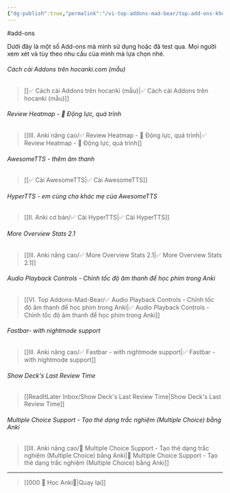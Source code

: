 ```yaml
---
{"dg-publish":true,"permalink":"/vi-top-addons-mad-bear/top-add-ons-khuyen-nghi/","dgPassFrontmatter":true}
---
```


#add-ons 

Dưới đây là một số Add-ons mà mình sử dụng hoặc đã test qua. 
Mọi người xem xét và tùy theo nhu cầu của mình mà lựa chọn nhé.

###### Cách cài Addons trên hocanki.com (mẫu)

> [[✅ Cách cài Addons trên hocanki (mẫu)\|✅ Cách cài Addons trên hocanki (mẫu)]]

###### Review Heatmap - 💪 Động lực, quá trình

> [[III. Anki nâng cao/✅ Review Heatmap - 💪 Động lực, quá trình\|✅ Review Heatmap - 💪 Động lực, quá trình]]


###### AwesomeTTS - thêm âm thanh

> [[✅ Cài AwesomeTTS\|✅ Cài AwesomeTTS]]


###### HyperTTS - em cùng cha khác mẹ của AwesomeTTS

> [[II. Anki cơ bản/✅ Cài HyperTTS\|✅ Cài HyperTTS]]


###### More Overview Stats 2.1

> [[III. Anki nâng cao/✅ More Overview Stats 2.1\|✅ More Overview Stats 2.1]]


###### Audio Playback Controls - Chỉnh tốc độ âm thanh để học phim trong Anki

> [[VI. Top Addons-Mad-Bear/✅ Audio Playback Controls - Chỉnh tốc độ âm thanh để học phim trong Anki\|✅ Audio Playback Controls - Chỉnh tốc độ âm thanh để học phim trong Anki]]

###### Fastbar- with nightmode support

> [[III. Anki nâng cao/✅ Fastbar - with nightmode support\|✅ Fastbar - with nightmode support]]

###### Show Deck's Last Review Time

> [[ReadItLater Inbox/Show Deck's Last Review Time\|Show Deck's Last Review Time]]


###### Multiple Choice Support - Tạo thẻ dạng trắc nghiệm (Multiple Choice) bằng Anki
> [[III. Anki nâng cao/👑 Multiple Choice Support - Tạo thẻ dạng trắc nghiệm (Multiple Choice) bằng Anki\|👑 Multiple Choice Support - Tạo thẻ dạng trắc nghiệm (Multiple Choice) bằng Anki]]



___

> [[000 🌟 Học Anki🌟\|Quay lại]]